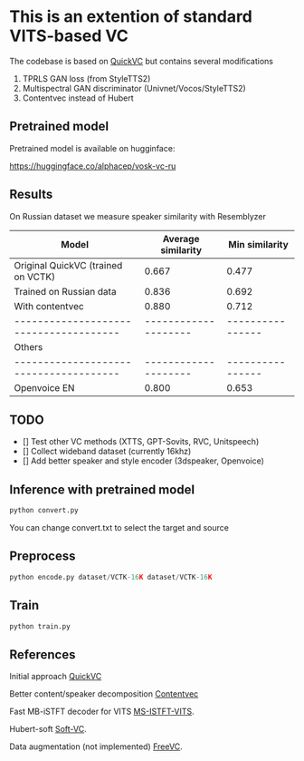 # This is an extention of standard VITS-based VC

The codebase is based on [QuickVC](https://github.com/quickvc/QuickVC-VoiceConversion) but contains several modifications

1. TPRLS GAN loss (from StyleTTS2)
2. Multispectral GAN discriminator (Univnet/Vocos/StyleTTS2)
3. Contentvec instead of Hubert

## Pretrained model

Pretrained model is available on hugginface:

https://huggingface.co/alphacep/vosk-vc-ru

## Results

On Russian dataset we measure speaker similarity with Resemblyzer

|Model                                 | Average similarity | Min similarity |
|--------------------------------------|--------------------|----------------|
|Original QuickVC (trained on VCTK)    |            0.667   | 0.477          |
|Trained on Russian data               |            0.836   | 0.692          |
|With contentvec                       |            0.880   | 0.712          |
|--------------------------------------|--------------------|----------------|
| Others                                                                     |
|--------------------------------------|--------------------|----------------|
|Openvoice EN                          |            0.800   | 0.653          |

## TODO

 - [] Test other VC methods (XTTS, GPT-Sovits, RVC, Unitspeech)
 - [] Collect wideband dataset (currently 16khz)
 - [] Add better speaker and style encoder (3dspeaker, Openvoice)

## Inference with pretrained model

```python
python convert.py
```
You can change convert.txt to select the target and source

## Preprocess

```python
python encode.py dataset/VCTK-16K dataset/VCTK-16K
```

## Train

```python
python train.py
```

## References

Initial approach [QuickVC](https://github.com/quickvc/QuickVC-VoiceConversion)

Better content/speaker decomposition [Contentvec](https://github.com/auspicious3000/contentvec)

Fast MB-iSTFT decoder for VITS [MS-ISTFT-VITS](https://github.com/MasayaKawamura/MB-iSTFT-VITS).

Hubert-soft [Soft-VC](https://github.com/bshall/hubert).

Data augmentation (not implemented) [FreeVC](https://github.com/OlaWod/FreeVC).
